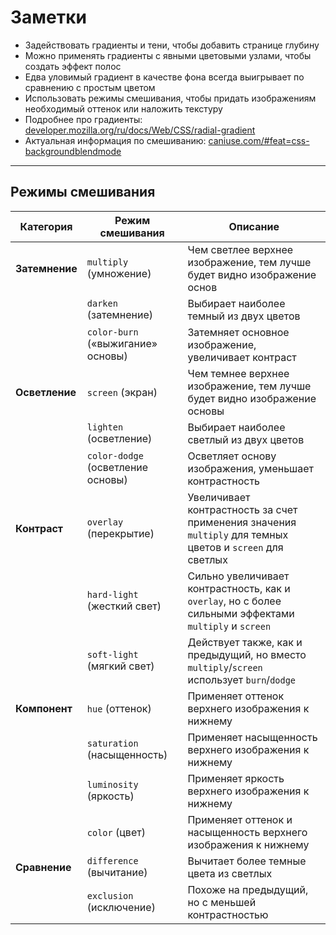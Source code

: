 # Заметки
* Задействовать градиенты и тени, чтобы добавить странице глубину
* Можно применять градиенты с явными цветовыми узлами, чтобы создать эффект полос
* Едва уловимый градиент в качестве фона всегда выигрывает по сравнению с простым цветом
* Использовать режимы смешивания, чтобы придать изображениям необходимый оттенок или наложить текстуру
* Подробнее про градиенты: [developer.mozilla.org/ru/docs/Web/CSS/radial-gradient](developer.mozilla.org/ru/docs/Web/CSS/radial-gradient)
* Актуальная информация по смешиванию: [caniuse.com/#feat=css-backgroundblendmode](caniuse.com/#feat=css-backgroundblendmode)
***
## Режимы смешивания

Категория | Режим смешивания | Описание
--| -- | --
**Затемнение** | `multiply` (умножение) | Чем светлее верхнее изображение, тем лучше будет видно изображение основ
&nbsp;| `darken` (затемнение) | Выбирает наиболее темный из двух цветов
&nbsp;| `color-burn` (&laquo;выжигание&raquo; основы) | Затемняет основное изображение, увеличивает контраст
**Осветление** | `screen` (экран) | Чем темнее верхнее изображение, тем лучше будет видно изображение основы
&nbsp; |`lighten` (осветление)| Выбирает наиболее светлый из двух цветов
&nbsp; |`color-dodge` (осветление основы)| Осветляет основу изображения, уменьшает контрастность
**Контраст** | `overlay` (перекрытие) | Увеличивает контрастность за счет применения значения `multiply` для темных цветов и `screen` для светлых
&nbsp;| `hard-light` (жесткий свет) | Сильно увеличивает контрастность, как и `overlay`, но с более сильными эффектами `multiply` и `screen`
&nbsp;| `soft-light` (мягкий свет) | Действует также, как и предыдущий, но вместо `multiply`/`screen` использует `burn`/`dodge`
**Компонент** | `hue` (оттенок) |Применяет оттенок верхнего изображения к нижнему
&nbsp;| `saturation` (насыщенность) | Применяет насыщенность верхнего изображения к нижнему
&nbsp;| `luminosity` (яркость) | Применяет яркость верхнего изображения к нижнему
&nbsp;| `color` (цвет) | Применяет оттенок и насыщенность верхнего изображения к нижнему
**Сравнение** | `difference` (вычитание) | Вычитает более темные цвета из светлых
&nbsp;| `exclusion` (исключение) | Похоже на предыдущий, но с меньшей контрастностью